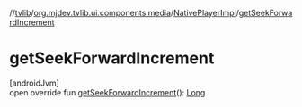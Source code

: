 //[tvlib](../../../index.md)/[org.mjdev.tvlib.ui.components.media](../index.md)/[NativePlayerImpl](index.md)/[getSeekForwardIncrement](get-seek-forward-increment.md)

# getSeekForwardIncrement

[androidJvm]\
open override fun [getSeekForwardIncrement](get-seek-forward-increment.md)(): [Long](https://kotlinlang.org/api/latest/jvm/stdlib/kotlin/-long/index.html)
